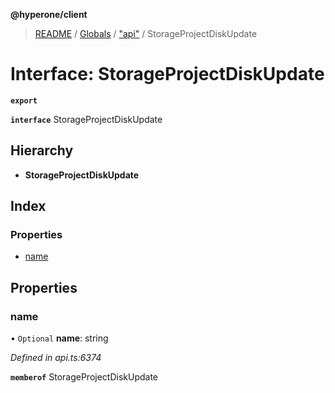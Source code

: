 **@hyperone/client**

> [README](../README.md) / [Globals](../globals.md) / ["api"](../modules/_api_.md) / StorageProjectDiskUpdate

# Interface: StorageProjectDiskUpdate

**`export`** 

**`interface`** StorageProjectDiskUpdate

## Hierarchy

* **StorageProjectDiskUpdate**

## Index

### Properties

* [name](_api_.storageprojectdiskupdate.md#name)

## Properties

### name

• `Optional` **name**: string

*Defined in api.ts:6374*

**`memberof`** StorageProjectDiskUpdate
